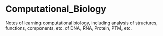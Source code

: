 # Computational_Biology
Notes of learning computational biology, including analysis of structures, functions, components, etc. of DNA, RNA, Protein, PTM, etc.
